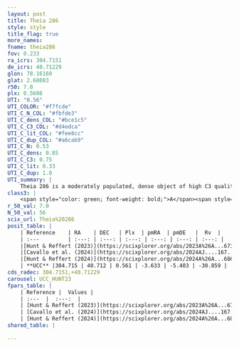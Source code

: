 ```yaml
---
layout: post
title: Theia 286
style: style
title_flag: true
more_names: 
fname: theia286
fov: 0.233
ra_icrs: 304.7151
de_icrs: 40.71229
glon: 78.16169
glat: 2.68083
r50: 7.0
plx: 0.5608
UTI: "0.56"
UTI_COLOR: "#f7fcde"
UTI_C_N_COL: "#fbfde3"
UTI_C_dens_COL: "#bce1c5"
UTI_C_C3_COL: "#d4edca"
UTI_C_lit_COL: "#fee8cc"
UTI_C_dup_COL: "#a6cab9"
UTI_C_N: 0.53
UTI_C_dens: 0.85
UTI_C_C3: 0.75
UTI_C_lit: 0.33
UTI_C_dup: 1.0
UTI_summary: |
    Theia 286 is a moderately populated, dense object of high C3 quality. It was recently reported in the literature.
class3: |
    <span style="color: green; font-weight: bold;">A</span><span style="color: #FFC300; font-weight: bold;">B</span>
r_50_val: 7.0
N_50_val: 56
scix_url: Theia%20286
posit_table: |
    | Reference    | RA    | DEC   | Plx  | pmRA  | pmDE   |  Rv  |
    | :---         | :---: | :---: | :---: | :---: | :---: | :---: |
    |[Hunt & Reffert (2023)](https://scixplorer.org/abs/2023A%26A...673A.114H) | 304.76 | 40.691 | 0.557 | -3.638 | -5.395 | -40.981 |
    |[Cavallo et al. (2024)](https://scixplorer.org/abs/2024AJ....167...12C) | 304.653 | 40.742 | 0.558 | -- | -- | -- |
    |[Hunt & Reffert (2024)](https://scixplorer.org/abs/2024A%26A...686A..42H) | 304.76 | 40.691 | 0.557 | -3.638 | -5.395 | -40.981 |
    | **UCC** |304.715 | 40.712 | 0.561 | -3.633 | -5.403 | -30.859 | 
cds_radec: 304.7151,+40.71229
carousel: UCC_HUNT23
fpars_table: |
    | Reference |  Values |
    | :---  |  :---:  |
    | [Hunt & Reffert (2023)](https://scixplorer.org/abs/2023A%26A...673A.114H) | `AV50=4.122, diffAV50=2.648, MOD50=11.199, logAge50=6.885` |
    | [Cavallo et al. (2024)](https://scixplorer.org/abs/2024AJ....167...12C) | `AV50=4.13, dMod50=11.19, logAge50=7.72, [Fe/H]50=0.43` |
    | [Hunt & Reffert (2024)](https://scixplorer.org/abs/2024A%26A...686A..42H) | `MassJ=483.774` |
shared_table: |
    
---
```

